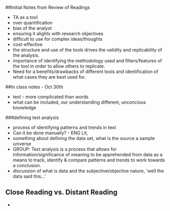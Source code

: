 ##Initial Notes from Review of Readings

- TA as a tool
- over quantification
- bias of the analyst
- ensuring it alights with research objectives
- difficult to use for complex ideas/thoughts
- cost-effective
- the structure and use of the tools drives the validity and replicability of the analysis. 
- importance of identifying the methodology used and filters/features of the tool in order to allow others to replicate.
- Need for a benefits/drawbacks of different tools and identification of what cases they are best used for.

##In class notes - Oct 30th
- text - more complicated than words
- what can be included, our understanding different, unconcious knowledge

###defining text analysis
- process of identifying patterns and trends in text
- Can it be done manually? - ENG Lit, 
- something about defining the data set, what is the source a sample universe
- GROUP: Text analysis is a process that allows for information/significance of meaning to be apprehended from data as a means to track, identify & compare patterns and trends to work towards a conclusion.
- discussion of what is data and the subjective/objective nature, 'well the data said this...'

## Close Reading vs. Distant Reading
- 


